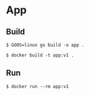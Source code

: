 # App

## Build

```
$ GOOS=linux go build -o app .
```
```
$ docker build -t app:v1 .
```

## Run

```
$ docker run --rm app:v1
```
